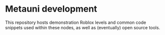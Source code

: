 # Metauni development

This repository hosts demonstration Roblox levels and common code snippets used within these nodes, as well as (eventually) open source tools.
